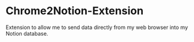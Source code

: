 # Chrome2Notion-Extension
Extension to allow me to send data directly from my web browser into my Notion database. 
